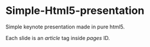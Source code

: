 # Simple-Html5-presentation
Simple keynote presentation made in pure html5.

Each slide is an *article* tag inside *pages* ID.
